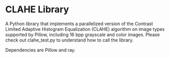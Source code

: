 # CLAHE Library

A Python library that implements a parallelized version of the Contrast Limited Adaptive Histogram Equalization (CLAHE) algorithm on image types supported by Pillow, including 16 bpp grayscale and color images. Please check out clahe_test.py to understand how to call the library.

Dependencies are Pillow and ray.

